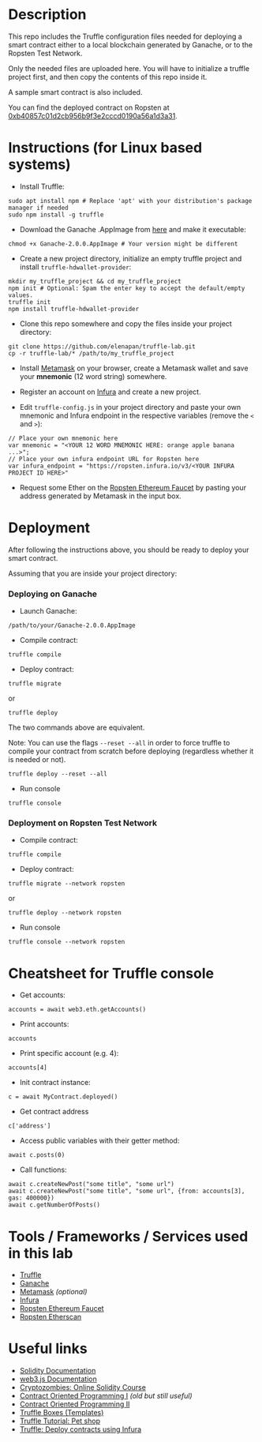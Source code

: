 # Description
This repo includes the Truffle configuration files needed for deploying a smart contract either to a local blockchain generated by Ganache, or to the Ropsten Test Network.

Only the needed files are uploaded here. You will have to initialize a truffle project first, and then copy the contents of this repo inside it.

A sample smart contract is also included.

You can find the deployed contract on Ropsten at [0xb40857c01d2cb956b9f3e2cccd0190a56a1d3a31](https://ropsten.etherscan.io/address/0xb40857c01d2cb956b9f3e2cccd0190a56a1d3a31).

# Instructions (for Linux based systems)
- Install Truffle:

```shell
sudo apt install npm # Replace 'apt' with your distribution's package manager if needed
sudo npm install -g truffle
```

- Download the Ganache .AppImage from [here](https://truffleframework.com/ganache) and make it executable:

```shell
chmod +x Ganache-2.0.0.AppImage # Your version might be different
```

- Create a new project directory, initialize an empty truffle project and install `truffle-hdwallet-provider`:

```shell
mkdir my_truffle_project && cd my_truffle_project
npm init # Optional: Spam the enter key to accept the default/empty values.
truffle init
npm install truffle-hdwallet-provider
```

- Clone this repo somewhere and copy the files inside your project directory:

```shell
git clone https://github.com/elenapan/truffle-lab.git
cp -r truffle-lab/* /path/to/my_truffle_project
```

- Install [Metamask](https://metamask.io/) on your browser, create a Metamask wallet and save your **mnemonic** (12 word string) somewhere.

- Register an account on [Infura](https://infura.io/) and create a new project.

- Edit `truffle-config.js` in your project directory and paste your own mnemonic and Infura endpoint in the respective variables (remove the `<` and `>`):

```
// Place your own mnemonic here
var mnemonic = "<YOUR 12 WORD MNEMONIC HERE: orange apple banana ...>";
// Place your own infura endpoint URL for Ropsten here
var infura_endpoint = "https://ropsten.infura.io/v3/<YOUR INFURA PROJECT ID HERE>"
```

- Request some Ether on the [Ropsten Ethereum Faucet](https://faucet.ropsten.be/) by pasting your address generated by Metamask in the input box.

# Deployment
After following the instructions above, you should be ready to deploy your smart contract.

Assuming that you are inside your project directory:

### Deploying on Ganache
- Launch Ganache:

```shell
/path/to/your/Ganache-2.0.0.AppImage
```

- Compile contract:

```
truffle compile
```

- Deploy contract:

```
truffle migrate
```

   or

```
truffle deploy
```
The two commands above are equivalent.

Note: You can use the flags `--reset --all` in order to force truffle to compile your contract from scratch before deploying (regardless whether it is needed or not).

```
truffle deploy --reset --all
```

- Run console

```
truffle console
```

### Deployment on Ropsten Test Network
- Compile contract:

```
truffle compile
```

- Deploy contract:

```
truffle migrate --network ropsten
```

   or

```
truffle deploy --network ropsten
```

- Run console

```
truffle console --network ropsten
```

# Cheatsheet for Truffle console
- Get accounts:

```
accounts = await web3.eth.getAccounts()
```

- Print accounts:

```
accounts
```

- Print specific account (e.g. 4):

```
accounts[4]
```

- Init contract instance:

```
c = await MyContract.deployed()
```

- Get contract address

```
c['address']
```

- Access public variables with their getter method:

```
await c.posts(0)
```

- Call functions:

```
await c.createNewPost("some title", "some url")
await c.createNewPost("some title", "some url", {from: accounts[3], gas: 400000})
await c.getNumberOfPosts()
```

# Tools / Frameworks / Services used in this lab
- [Truffle](http://truffleframework.com/)
- [Ganache](https://truffleframework.com/ganache)
- [Metamask](https://metamask.io/) *(optional)*
- [Infura](https://infura.io/)
- [Ropsten Ethereum Faucet](https://faucet.ropsten.be/)
- [Ropsten Etherscan](https://ropsten.etherscan.io)

# Useful links
- [Solidity Documentation](http://solidity.readthedocs.io/)
- [web3.js Documentation](https://web3js.readthedocs.io/en/1.0/)
- [Cryptozombies: Online Solidity Course](http://cryptozombies.io/)
- [Contract Oriented Programming I](https://github.com/androlo/solidity-workshop/blob/master/tutorials/2016-06-30-contract-oriented-programming-I.md) *(old but still useful)*
- [Contract Oriented Programming II](https://github.com/androlo/solidity-workshop/blob/master/tutorials/2016-07-02-contract-oriented-programming-II.md)
- [Truffle Boxes (Templates)](https://truffleframework.com/boxes)
- [Truffle Tutorial: Pet shop](https://truffleframework.com/tutorials/pet-shop)
- [Truffle: Deploy contracts using Infura](https://truffleframework.com/tutorials/using-infura-custom-provider)

